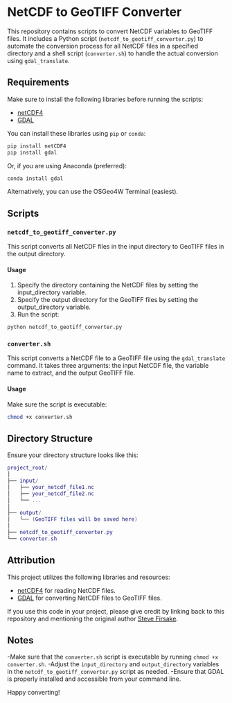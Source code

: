 # NetCDF to GeoTIFF Converter

This repository contains scripts to convert NetCDF variables to GeoTIFF files. It includes a Python script (`netcdf_to_geotiff_converter.py`) to automate the conversion process for all NetCDF files in a specified directory and a shell script (`converter.sh`) to handle the actual conversion using `gdal_translate`.

## Requirements

Make sure to install the following libraries before running the scripts:

- [netCDF4](https://pypi.org/project/netCDF4/)
- [GDAL](https://pypi.org/project/GDAL/)

You can install these libraries using `pip` or `conda`:

```sh
pip install netCDF4
pip install gdal
```

Or, if you are using Anaconda (preferred):

```sh
conda install gdal
```

Alternatively, you can use the OSGeo4W Terminal (easiest).

## Scripts

### `netcdf_to_geotiff_converter.py`

This script converts all NetCDF files in the input directory to GeoTIFF files in the output directory.

#### Usage
1. Specify the directory containing the NetCDF files by setting the input_directory variable.
2. Specify the output directory for the GeoTIFF files by setting the output_directory variable.
3. Run the script:

```sh
python netcdf_to_geotiff_converter.py
```

### `converter.sh`

This script converts a NetCDF file to a GeoTIFF file using the `gdal_translate` command. It takes three arguments: 
the input NetCDF file, the variable name to extract, and the output GeoTIFF file.

#### Usage
Make sure the script is executable:

```sh
chmod +x converter.sh
```

## Directory Structure

Ensure your directory structure looks like this:

```lua
project_root/
│
├── input/
│   ├── your_netcdf_file1.nc
│   ├── your_netcdf_file2.nc
│   └── ...
│
├── output/
│   └── (GeoTIFF files will be saved here)
│
├── netcdf_to_geotiff_converter.py
└── converter.sh
```

## Attribution
This project utilizes the following libraries and resources:

- [netCDF4](https://pypi.org/project/netCDF4/) for reading NetCDF files.
- [GDAL](https://gdal.org/) for converting NetCDF files to GeoTIFF files.

If you use this code in your project, please give credit by linking back to this repository and mentioning the original author [Steve Firsake](https://github.com/SteveFirsake).


## Notes
-Make sure that the `converter.sh` script is executable by running `chmod +x converter.sh`.
-Adjust the `input_directory` and `output_directory` variables in the `netcdf_to_geotiff_converter.py` script as needed.
-Ensure that GDAL is properly installed and accessible from your command line.

Happy converting!